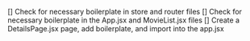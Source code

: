 [] Check for necessary boilerplate in store and router files
[] Check for necessary boilerplate in the App.jsx and MovieList.jsx files
[] Create a DetailsPage.jsx page, add boilerplate, and import into the app.jsx
